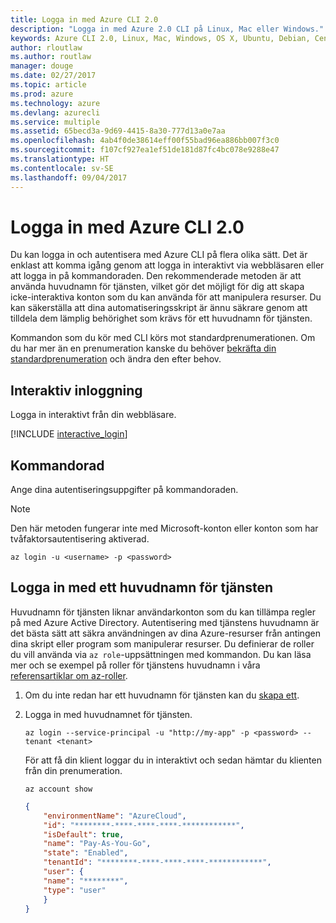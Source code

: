 ```yaml
---
title: Logga in med Azure CLI 2.0
description: "Logga in med Azure 2.0 CLI på Linux, Mac eller Windows."
keywords: Azure CLI 2.0, Linux, Mac, Windows, OS X, Ubuntu, Debian, CentOS, RHEL, SUSE, CoreOS, Docker, Windows, Python, PIP
author: rloutlaw
ms.author: routlaw
manager: douge
ms.date: 02/27/2017
ms.topic: article
ms.prod: azure
ms.technology: azure
ms.devlang: azurecli
ms.service: multiple
ms.assetid: 65becd3a-9d69-4415-8a30-777d13a0e7aa
ms.openlocfilehash: 4ab4f0de38614eff00f55bad96ea886bb007f3c0
ms.sourcegitcommit: f107cf927ea1ef51de181d87fc4bc078e9288e47
ms.translationtype: HT
ms.contentlocale: sv-SE
ms.lasthandoff: 09/04/2017
---
```

# <a name="log-in-with-azure-cli-20"></a>Logga in med Azure CLI 2.0

Du kan logga in och autentisera med Azure CLI på flera olika sätt. Det är enklast att komma igång genom att logga in interaktivt via webbläsaren eller att logga in på kommandoraden. Den rekommenderade metoden är att använda huvudnamn för tjänsten, vilket gör det möjligt för dig att skapa icke-interaktiva konton som du kan använda för att manipulera resurser. Du kan säkerställa att dina automatiseringsskript är ännu säkrare genom att tilldela dem lämplig behörighet som krävs för ett huvudnamn för tjänsten.

Kommandon som du kör med CLI körs mot standardprenumerationen.  Om du har mer än en prenumeration kanske du behöver [bekräfta din standardprenumeration](manage-azure-subscriptions-azure-cli.md) och ändra den efter behov.

## <a name="interactive-log-in"></a>Interaktiv inloggning

Logga in interaktivt från din webbläsare.

[!INCLUDE [interactive_login](includes/interactive-login.md)]

## <a name="command-line"></a>Kommandorad

Ange dina autentiseringsuppgifter på kommandoraden.

> [!Note]
> Den här metoden fungerar inte med Microsoft-konton eller konton som har tvåfaktorsautentisering aktiverad.

```azurecli-interactive
az login -u <username> -p <password>
```

## <a name="logging-in-with-a-service-principal"></a>Logga in med ett huvudnamn för tjänsten

Huvudnamn för tjänsten liknar användarkonton som du kan tillämpa regler på med Azure Active Directory.
Autentisering med tjänstens huvudnamn är det bästa sätt att säkra användningen av dina Azure-resurser från antingen dina skript eller program som manipulerar resurser.
Du definierar de roller du vill använda via `az role`-uppsättningen med kommandon.
Du kan läsa mer och se exempel på roller för tjänstens huvudnamn i våra [referensartiklar om az-roller](https://docs.microsoft.com/cli/azure/role.md).

1. Om du inte redan har ett huvudnamn för tjänsten kan du [skapa ett](create-an-azure-service-principal-azure-cli.md).

1. Logga in med huvudnamnet för tjänsten.

   ```azurecli-interactive
   az login --service-principal -u "http://my-app" -p <password> --tenant <tenant>
   ```

   För att få din klient loggar du in interaktivt och sedan hämtar du klienten från din prenumeration.

   ```azurecli
   az account show
   ```

   ```json
   {
       "environmentName": "AzureCloud",
       "id": "********-****-****-****-************",
       "isDefault": true,
       "name": "Pay-As-You-Go",
       "state": "Enabled",
       "tenantId": "********-****-****-****-************",
       "user": {
       "name": "********",
       "type": "user"
       }
   }
   ```